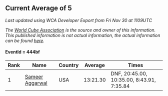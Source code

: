 ## Current Average of 5

*Last updated using WCA Developer Export from Fri Nov 30 at 1109UTC*

*The [World Cube Association](https://www.worldcubeassociation.org) is the source and owner of this information. This published information is not actual information, the actual information can be found [here](https://www.worldcubeassociation.org/results).*

#### EventId = 444bf

|Rank|Name|Country|Average|Times|  
|--|--|--|--|--|  
|1|[Sameer Aggarwal](https://www.worldcubeassociation.org/persons/2017AGGA01)|USA|13:21.30|DNF, 20:45.00, 10:35.00, 8:43.91, 7:35.84|  
